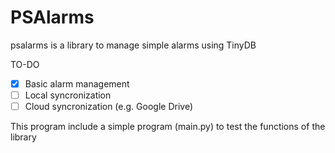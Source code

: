 # PSAlarms

psalarms is a library to manage simple alarms using TinyDB

TO-DO

- [x] Basic alarm management
- [ ] Local syncronization
- [ ] Cloud syncronization (e.g. Google Drive) 

This program include a simple program (main.py) to test the functions of the library
